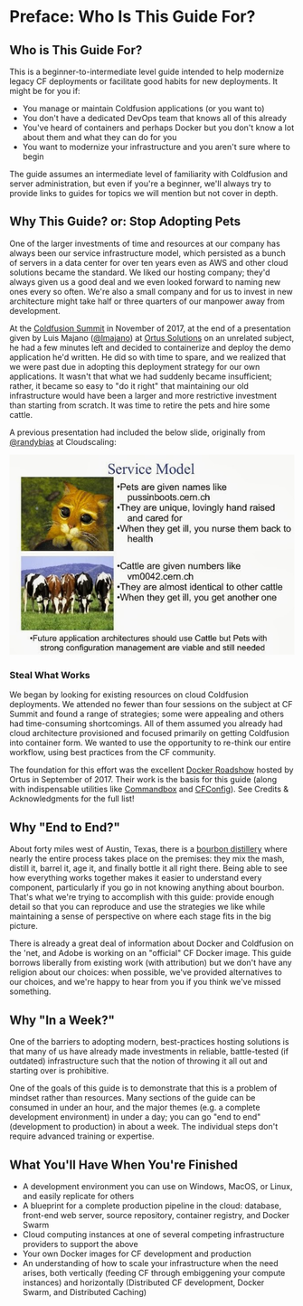 # Preface: Who Is This Guide For?

## Who is This Guide For?

This is a beginner-to-intermediate level guide intended to help modernize legacy CF deployments or facilitate good habits for new deployments. It might be for you if:

* You manage or maintain Coldfusion applications \(or you want to\)
* You don't have a dedicated DevOps team that knows all of this already
* You've heard of containers and perhaps Docker but you don't know a lot about them and what they can do for you
* You want to modernize your infrastructure and you aren't sure where to begin

The guide assumes an intermediate level of familiarity with Coldfusion and server administration, but even if you're a beginner, we'll always try to provide links to guides for topics we will mention but not cover in depth.

## Why This Guide? or: Stop Adopting Pets

One of the larger investments of time and resources at our company has always been our service infrastructure model, which persisted as a bunch of servers in a data center for over ten years even as AWS and other cloud solutions became the standard. We liked our hosting company; they'd always given us a good deal and we even looked forward to naming new ones every so often. We're also a small company and for us to invest in new architecture might take half or three quarters of our manpower away from development.

At the [Coldfusion Summit](https://twitter.com/hashtag/CFSummit2017?src=hash) in November of 2017, at the end of a presentation given by Luis Majano \([@lmajano](https://twitter.com/lmajano)\) at [Ortus Solutions](https://www.ortussolutions.com/) on an unrelated subject, he had a few minutes left and decided to containerize and deploy the demo application he'd written. He did so with time to spare, and we realized that we were past due in adopting this deployment strategy for our own applications. It wasn't that what we had suddenly became insufficient; rather, it became so easy to "do it right" that maintaining our old infrastructure would have been a larger and more restrictive investment than starting from scratch. It was time to retire the pets and hire some cattle.

A previous presentation had included the below slide, originally from [@randybias](https://www.slideshare.net/randybias/the-cloud-revolution-cyber-press-forum-philippines) at Cloudscaling:

![](.gitbook/assets/servers_pets_or_cattle.jpg)

### Steal What Works

We began by looking for existing resources on cloud Coldfusion deployments. We attended no fewer than four sessions on the subject at CF Summit and found a range of strategies; some were appealing and others had time-consuming shortcomings. All of them assumed you already had cloud architecture provisioned and focused primarily on getting Coldfusion into container form. We wanted to use the opportunity to re-think our entire workflow, using best practices from the CF community.

The foundation for this effort was the excellent [Docker Roadshow](https://www.ortussolutions.com/events/container-roadshow-2017) hosted by Ortus in September of 2017. Their work is the basis for this guide \(along with indispensable utilities like [Commandbox](https://www.ortussolutions.com/products/commandbox) and [CFConfig](https://www.forgebox.io/view/commandbox-cfconfig)\). See Credits & Acknowledgments for the full list!

## Why "End to End?"

About forty miles west of Austin, Texas, there is a [bourbon distillery](http://www.garrisonbros.com/) where nearly the entire process takes place on the premises: they mix the mash, distill it, barrel it, age it, and finally bottle it all right there. Being able to see how everything works together makes it easier to understand every component, particularly if you go in not knowing anything about bourbon. That's what we're trying to accomplish with this guide: provide enough detail so that you can reproduce and use the strategies we like while maintaining a sense of perspective on where each stage fits in the big picture.

There is already a great deal of information about Docker and Coldfusion on the 'net, and Adobe is working on an "official" CF Docker image. This guide borrows liberally from existing work \(with attribution\) but we don't have any religion about our choices: when possible, we've provided alternatives to our choices, and we're happy to hear from you if you think we've missed something.

## Why "In a Week?"

One of the barriers to adopting modern, best-practices hosting solutions is that many of us have already made investments in reliable, battle-tested \(if outdated\) infrastructure such that the notion of throwing it all out and starting over is prohibitive.

One of the goals of this guide is to demonstrate that this is a problem of mindset rather than resources. Many sections of the guide can be consumed in under an hour, and the major themes \(e.g. a complete development environment\) in under a day; you can go "end to end" \(development to production\) in about a week. The individual steps don't require advanced training or expertise.

## What You'll Have When You're Finished

* A development environment you can use on Windows, MacOS, or Linux, and easily replicate for others
* A blueprint for a complete production pipeline in the cloud: database, front-end web server, source repository, container registry, and Docker Swarm
* Cloud computing instances at one of several competing infrastructure providers to support the above
* Your own Docker images for CF development and production
* An understanding of how to scale your infrastructure when the need arises, both vertically \(feeding CF through embiggening your compute instances\) and horizontally \(Distributed CF development, Docker Swarm, and Distributed Caching\)


